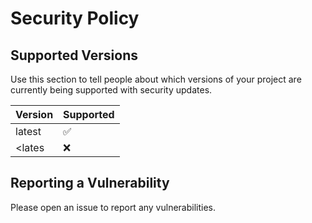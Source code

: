 # Security Policy

## Supported Versions

Use this section to tell people about which versions of your project are
currently being supported with security updates.

| Version | Supported          |
| ------- | ------------------ |
| latest  | :white_check_mark: |
| <lates  | :x:                |

## Reporting a Vulnerability

Please open an issue to report any vulnerabilities.
